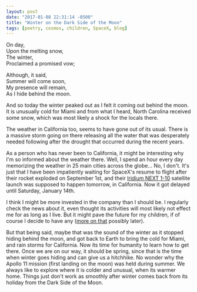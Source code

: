 ```yaml
---
layout: post
date: "2017-01-08 22:31:14 -0500"
title: "Winter on the Dark Side of the Moon"
tags: [poetry, cosmos, children, SpaceX, blog]
---
```


On day, <br>
Upon the melting snow, <br>
The winter, <br>
Proclaimed a promised vow;

Although, it said, <br>
Summer will come soon, <br>
My presence will remain, <br>
As I hide behind the moon.

And so today the winter peaked out as I felt it coming out behind the moon. It is unusually cold for Miami and from what I heard, North Carolina received some snow, which was most likely a shock for the locals there.

The weather in California too, seems to have gone out of its usual. There is a massive storm going on there releasing all the water that was desperately needed following after the drought that occurred during the recent years.

As a person who has never been to California, it might be interesting why I'm so informed about the weather there. Well, I spend an hour every day memorizing the weather in 25 main cities across the globe... No, I don't. It's just that I have been impatiently waiting for SpaceX's resume to flight after their rocket exploded on September 1st, and their [Iridium NEXT 1-10](https://en.wikipedia.org/wiki/List_of_Falcon_9_launches) satellite launch was supposed to happen tomorrow, in California. Now it got delayed until Saturday, January 14th.

I think I might be more invested in the company than I should be. I regularly check the news about it, even thought its activities will most likely not effect me for as long as I live. But it might pave the future for my children, if of course I decide to have any ([more on that](https://aeon.co/essays/what-the-childless-fathers-of-existentialism-teach-real-dads) possibly later).

But that being said, maybe that was the sound of the winter as it stopped hiding behind the moon, and got back to Earth to bring the cold for Miami, and rain storms for California. Now its time for humanity to learn how to get there. Once we are on our way, it should be spring, since that is the time when winter goes hiding and can give us a hitchhike. No wonder why the Apollo 11 mission (first landing on the moon) was held during summer. We always like to explore where it is colder and unusual, when its warmer home. Things just don't work as smoothly after winter comes back from its holiday from the Dark Side of the Moon.
